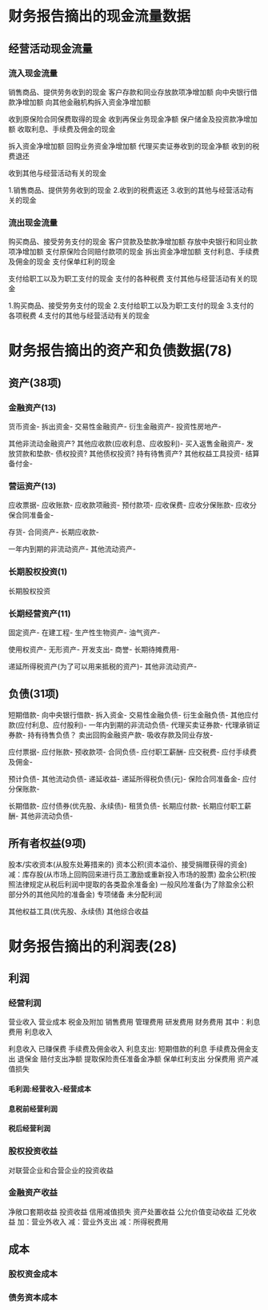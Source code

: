 # 财务报告摘出的现金流量数据
## 经营活动现金流量
### 流入现金流量
销售商品、提供劳务收到的现金
客户存款和同业存放款项净增加额
向中央银行借款净增加额
向其他金融机构拆入资金净增加额

收到原保险合同保费取得的现金
收到再保业务现金净额
保户储金及投资款净增加额
收取利息、手续费及佣金的现金

拆入资金净增加额
回购业务资金净增加额
代理买卖证券收到的现金净额
收到的税费退还

收到其他与经营活动有关的现金



1.销售商品、提供劳务收到的现金
2.收到的税费返还
3.收到的其他与经营活动有关的现金
### 流出现金流量
  购买商品、接受劳务支付的现金
  客户贷款及垫款净增加额
  存放中央银行和同业款项净增加额
  支付原保险合同赔付款项的现金
  拆出资金净增加额
  支付利息、手续费及佣金的现金
  支付保单红利的现金

  支付给职工以及为职工支付的现金
  支付的各种税费
  支付其他与经营活动有关的现金

1.购买商品、接受劳务支付的现金
2.支付给职工以及为职工支付的现金
3.支付的各项税费
4.支付的其他与经营活动有关的现金

# 财务报告摘出的资产和负债数据(78)
## 资产(38项)
### 金融资产(13)
  货币资金-
  拆出资金-
  交易性金融资产-
  衍生金融资产-
  投资性房地产-

  其他非流动金融资产?
  其他应收款(应收利息、应收股利)-
  买入返售金融资产-
  发放贷款和垫款-
  债权投资?
  其他债权投资?
  持有待售资产?
  其他权益工具投资-
  结算备付金-

### 营运资产(13)
  应收票据-
  应收账款-
  应收款项融资-
  预付款项-
  应收保费-
  应收分保账款-
  应收分保合同准备金-
  
  存货-
  合同资产-
  长期应收款-

  一年内到期的非流动资产-
  其他流动资产-
### 长期股权投资(1)
  长期股权投资
### 长期经营资产(11)
  固定资产-
  在建工程-
  生产性生物资产-
  油气资产-

  使用权资产-
  无形资产-
  开发支出-
  商誉-
  长期待摊费用-

  递延所得税资产(为了可以用来抵税的资产)-
  其他非流动资产-

## 负债(31项)
  短期借款-
  向中央银行借款-
  拆入资金-
  交易性金融负债-
  衍生金融负债-
  其他应付款(应付利息、应付股利)-
  一年内到期的非流动负债-
  代理买卖证券款-
  代理承销证券款-
  持有待售负债？
  卖出回购金融资产款-
  吸收存款及同业存放-

  应付票据-
  应付账款-
  预收款项-
  合同负债-
  应付职工薪酬-
  应交税费-
  应付手续费及佣金-

  预计负债-
  其他流动负债-
  递延收益-
  递延所得税负债(元)-
  保险合同准备金-
  应付分保账款-
  
  长期借款-
  应付债券(优先股、永续债)-
  租赁负债-
  长期应付款-
  长期应付职工薪酬-
  其他非流动负债-

## 所有者权益(9项)
  股本/实收资本(从股东处筹措来的)
  资本公积(资本溢价、接受捐赠获得的资金)
  减：库存股(从市场上回购回来进行员工激励或重新投入市场的股票)
  盈余公积(按照法律规定从税后利润中提取的各类盈余准备金)
  一般风险准备(为了除盈余公积部分外的其他风险的准备金)
  专项储备
  未分配利润

  其他权益工具(优先股、永续债)
  其他综合收益


# 财务报告摘出的利润表(28)
## 利润
### 经营利润
  营业收入
  营业成本
  税金及附加
  销售费用
  管理费用
  研发费用
  财务费用
    其中：利息费用
      利息收入

  利息收入
  已赚保费
  手续费及佣金收入
  利息支出: 短期借款的利息
  手续费及佣金支出
  退保金
  赔付支出净额
  提取保险责任准备金净额
  保单红利支出
  分保费用
  资产减值损失
#### 毛利润:经营收入-经营成本
#### 息税前经营利润
#### 税后经营利润
### 股权投资收益
  对联营企业和合营企业的投资收益
### 金融资产收益
  净敞口套期收益
  投资收益
  信用减值损失
  资产处置收益
  公允价值变动收益
  汇兑收益
  加：营业外收入
  减：营业外支出
  减：所得税费用
## 成本
### 股权资金成本
### 债务资本成本

